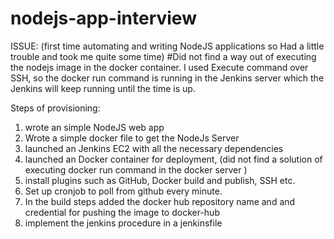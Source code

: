 # nodejs-app-interview

ISSUE: (first time automating and writing NodeJS applications so Had a little trouble and took me quite some time)
#Did not find a way out of executing the nodejs image in the docker container. I used Execute command over SSH, so the docker run command is running in the Jenkins server which the Jenkins will keep running until the time is up. 
 
 Steps of provisioning:
 1. wrote an simple NodeJS web app
 2. Wrote a simple docker file to get the NodeJs Server
 3. launched an Jenkins EC2 with all the necessary dependencies
 4. launched an Docker container for deployment, (did not find a solution of executing docker run command in the docker server )
 5. install plugins such as GitHub, Docker build and publish, SSH etc.
 6. Set up cronjob to poll from github every minute.
 7. In the build steps added the docker hub repository name and and credential for pushing the image to docker-hub
 8. implement the jenkins procedure in a jenkinsfile
 
 

